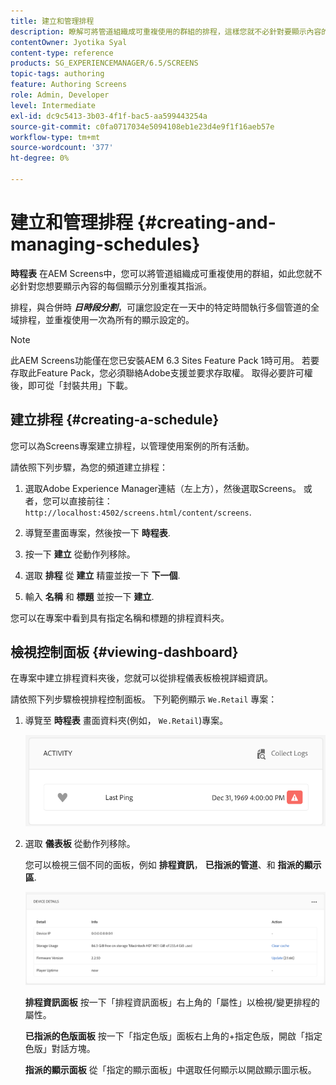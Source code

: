 ```yaml
---
title: 建立和管理排程
description: 瞭解可將管道組織成可重複使用的群組的排程，這樣您就不必針對要顯示內容的每個顯示分別重複其指派。
contentOwner: Jyotika Syal
content-type: reference
products: SG_EXPERIENCEMANAGER/6.5/SCREENS
topic-tags: authoring
feature: Authoring Screens
role: Admin, Developer
level: Intermediate
exl-id: dc9c5413-3b03-4f1f-bac5-aa599443254a
source-git-commit: c0fa0717034e5094108eb1e23d4e9f1f16aeb57e
workflow-type: tm+mt
source-wordcount: '377'
ht-degree: 0%

---
```


# 建立和管理排程 {#creating-and-managing-schedules}

**時程表** 在AEM Screens中，您可以將管道組織成可重複使用的群組，如此您就不必針對您想要顯示內容的每個顯示分別重複其指派。

排程，與合併時 ***日時段分割***，可讓您設定在一天中的特定時間執行多個管道的全域排程，並重複使用一次為所有的顯示設定的。

>[!NOTE]
>
>此AEM Screens功能僅在您已安裝AEM 6.3 Sites Feature Pack 1時可用。 若要存取此Feature Pack，您必須聯絡Adobe支援並要求存取權。 取得必要許可權後，即可從「封裝共用」下載。

## 建立排程 {#creating-a-schedule}

您可以為Screens專案建立排程，以管理使用案例的所有活動。

請依照下列步驟，為您的頻道建立排程：

1. 選取Adobe Experience Manager連結（左上方），然後選取Screens。 或者，您可以直接前往： `http://localhost:4502/screens.html/content/screens`.
1. 導覽至畫面專案，然後按一下 **時程表**.
1. 按一下 **建立** 從動作列移除。
1. 選取 **排程** 從 **建立** 精靈並按一下 **下一個**.

1. 輸入 **名稱** 和 **標題** 並按一下 **建立**.

您可以在專案中看到具有指定名稱和標題的排程資料夾。


## 檢視控制面板 {#viewing-dashboard}

在專案中建立排程資料夾後，您就可以從排程儀表板檢視詳細資訊。

請依照下列步驟檢視排程控制面板。 下列範例顯示 `We.Retail` 專案：

1. 導覽至 **時程表** 畫面資料夾(例如， `We.Retail`)專案。

   ![chlimage_1](assets/chlimage_1.png)

1. 選取 **儀表板** 從動作列移除。

   您可以檢視三個不同的面板，例如 **排程資訊**， **已指派的管道**、和 **指派的顯示區**.

   ![chlimage_1-1](assets/chlimage_1-1.png)

   **排程資訊面板** 按一下「排程資訊面板」右上角的「屬性」以檢視/變更排程的屬性。

   **已指派的色版面板** 按一下「指定色版」面板右上角的+指定色版，開啟「指定色版」對話方塊。

   **指派的顯示面板** 從「指定的顯示面板」中選取任何顯示以開啟顯示圖示板。
